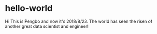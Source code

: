 # hello-world

Hi This is Pengbo and now it's 2018/8/23. The world has seen the risen of another great data scientist and engineer!
